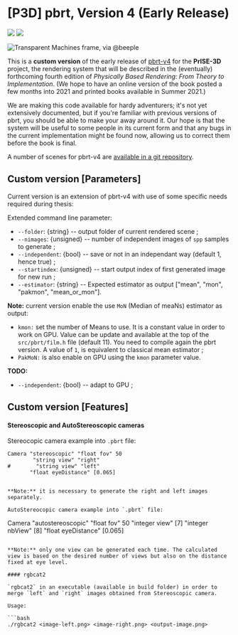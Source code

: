 [P3D] pbrt, Version 4 (Early Release)
=====================================

[<img src="https://github.com/mmp/pbrt-v4/workflows/cpu-build-and-test/badge.svg">](https://github.com/mmp/pbrt-v4/actions?query=workflow%3Acpu-build-and-test)
[<img src="https://github.com/mmp/pbrt-v4/workflows/gpu-build-only/badge.svg">](https://github.com/mmp/pbrt-v4/actions?query=workflow%3Agpu-build-only)

![Transparent Machines frame, via @beeple](images/teaser-transparent-machines.png)

This is a **custom version** of the early release of [pbrt-v4](https://github.com/mmp/pbrt-v4) for the **PrISE-3D** project, the rendering system that will be
described in the (eventually) forthcoming fourth edition of *Physically
Based Rendering: From Theory to Implementation*.  (We hope to have an
online version of the book posted a few months into 2021 and printed books available
in Summer 2021.)

We are making this code available for hardy adventurers; it's not yet
extensively documented, but if you're familiar with previous versions of
pbrt, you should be able to make your away around it.  Our hope is that the
system will be useful to some people in its current form and that any bugs
in the current implementation might be found now, allowing us to correct
them before the book is final.

A number of scenes for pbrt-v4 are [available in a git
repository](https://github.com/mmp/pbrt-v4-scenes).

Custom version [Parameters]
---------------------------

Current version is an extension of pbrt-v4 with use of some specific needs required during thesis:

Extended command line parameter:

- `--folder`: {string} -- output folder of current rendered scene ;
- `--nimages`: {unsigned} -- number of independent images of `spp` samples to generate ;
- `--independent`: {bool} -- save or not in an independant way (default 1, hence true) ;
- `--startindex`: {unsigned} -- start output index of first generated image for new run ;
- `--estimator`: {string} -- Expected estimator as output ["mean", "mon", "pakmon", "mean_or_mon"].

**Note:** current version enable the use `MoN` (Median of meaNs) estimator as output:
- `kmon:` set the number of Means to use. It is a constant value in order to work on GPU. Value can be update and available at the top of the `src/pbrt/film.h` file (default 11). You need to compile again the pbrt version. A value of `1`, is equivalent to classical mean estimator ;
- `PakMoN:` is also enable on GPU using the `kmon` parameter value.
  
__TODO:__
- `--independent`: {bool} -- adapt to GPU ; 

Custom version [Features]
-------------------------

#### Stereoscopic and AutoStereoscopic cameras

Stereocopic camera example into `.pbrt` file:
```
Camera "stereoscopic" "float fov" 50
        "string view" "right" 
#        "string view" "left" 
       "float eyeDistance" [0.065]  


**Note:** it is necessary to generate the right and left images separately.

AutoStereocopic camera example into `.pbrt` file:
```
Camera "autostereoscopic" "float fov" 50
       "integer view" [7]
       "integer nbView" [8]
       "float eyeDistance" [0.065]
```

**Note:** only one view can be generated each time. The calculated view is based on the desired number of views but also on the distance fixed at eye level.

#### rgbcat2

`rgbcat2` in an executable (available in build folder) in order to merge `left` and `right` images obtained from Stereoscopic camera.

Usage:

```bash
./rgbcat2 <image-left.png> <image-right.png> <output-image.png>
```